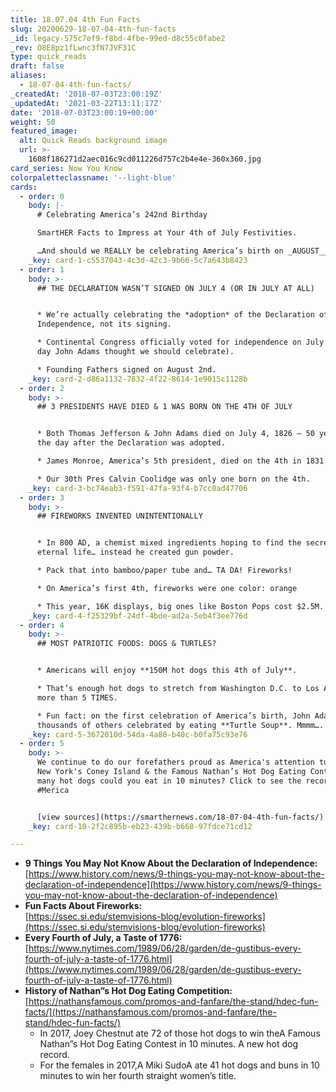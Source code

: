 ```yaml
---
title: 18.07.04 4th Fun Facts
slug: 20200629-18-07-04-4th-fun-facts
_id: legacy-575c7ef9-f8bd-4fbe-99ed-d8c55c0fabe2
_rev: O8E8pz1fLwnc3fN7JVF31C
type: quick_reads
draft: false
aliases:
  - 18-07-04-4th-fun-facts/
_createdAt: '2018-07-03T23:00:19Z'
_updatedAt: '2021-03-22T13:11:17Z'
date: '2018-07-03T23:00:19+00:00'
weight: 50
featured_image:
  alt: Quick Reads background image
  url: >-
    1608f186271d2aec016c9cd011226d757c2b4e4e-360x360.jpg
card_series: Now You Know
colorpaletteclassname: '--light-blue'
cards:
  - order: 0
    body: |-
      # Celebrating America’s 242nd Birthday

      SmartHER Facts to Impress at Your 4th of July Festivities.

      …And should we REALLY be celebrating America’s birth on _AUGUST__2nd?
    _key: card-1-c5537043-4c3d-42c3-9b66-5c7a643b8423
  - order: 1
    body: >-
      ## THE DECLARATION WASN’T SIGNED ON JULY 4 (OR IN JULY AT ALL)


      * We’re actually celebrating the *adoption* of the Declaration of
      Independence, not its signing.

      * Continental Congress officially voted for independence on July 2nd (the
      day John Adams thought we should celebrate).

      * Founding Fathers signed on August 2nd.
    _key: card-2-d86a1132-7832-4f22-8614-1e9015c1128b
  - order: 2
    body: >-
      ## 3 PRESIDENTS HAVE DIED & 1 WAS BORN ON THE 4TH OF JULY


      * Both Thomas Jefferson & John Adams died on July 4, 1826 – 50 years to
      the day after the Declaration was adopted.

      * James Monroe, America’s 5th president, died on the 4th in 1831.

      * Our 30th Pres Calvin Coolidge was only one born on the 4th.
    _key: card-3-bc74eab3-f591-47fa-93f4-b7cc0ad47706
  - order: 3
    body: >-
      ## FIREWORKS INVENTED UNINTENTIONALLY


      * In 800 AD, a chemist mixed ingredients hoping to find the secret to
      eternal life… instead he created gun powder.

      * Pack that into bamboo/paper tube and… TA DA! Fireworks!

      * On America’s first 4th, fireworks were one color: orange

      * This year, 16K displays, big ones like Boston Pops cost $2.5M.
    _key: card-4-f25329bf-24df-4bde-ad2a-5eb4f3ee776d
  - order: 4
    body: >-
      ## MOST PATRIOTIC FOODS: DOGS & TURTLES?


      * Americans will enjoy **150M hot dogs this 4th of July**.

      * That’s enough hot dogs to stretch from Washington D.C. to Los Angeles
      more than 5 TIMES.

      * Fun fact: on the first celebration of America’s birth, John Adams &
      thousands of others celebrated by eating **Turtle Soup**. Mmmm….
    _key: card-5-3672010d-54da-4a80-b40c-b0fa75c93e76
  - order: 5
    body: >-
      We continue to do our forefathers proud as America's attention turns to
      New York's Coney Island & the Famous Nathan’s Hot Dog Eating Contest. How
      many hot dogs could you eat in 10 minutes? Click to see the record.
      #Merica


      [view sources](https://smarthernews.com/18-07-04-4th-fun-facts/)
    _key: card-10-2f2c895b-eb23-439b-b668-97fdce71cd12

---
```

* **9 Things You May Not Know About the Declaration of Independence:**  
[https://www.history.com/news/9-things-you-may-not-know-about-the-declaration-of-independence](https://www.history.com/news/9-things-you-may-not-know-about-the-declaration-of-independence)
* **Fun Facts About Fireworks:**  
[https://ssec.si.edu/stemvisions-blog/evolution-fireworks](https://ssec.si.edu/stemvisions-blog/evolution-fireworks)
* **Every Fourth of July, a Taste of 1776:**  
[https://www.nytimes.com/1989/06/28/garden/de-gustibus-every-fourth-of-july-a-taste-of-1776.html](https://www.nytimes.com/1989/06/28/garden/de-gustibus-every-fourth-of-july-a-taste-of-1776.html)
* **History of Nathan”s Hot Dog Eating Competition:**  
[https://nathansfamous.com/promos-and-fanfare/the-stand/hdec-fun-facts/](https://nathansfamous.com/promos-and-fanfare/the-stand/hdec-fun-facts/)
  * In 2017, Joey Chestnut ate 72 of those hot dogs to win theA Famous Nathan”s Hot Dog Eating Contest in 10 minutes. A new hot dog record.
  * For the females in 2017,A Miki SudoA ate 41 hot dogs and buns in 10 minutes to win her fourth straight women’s title.